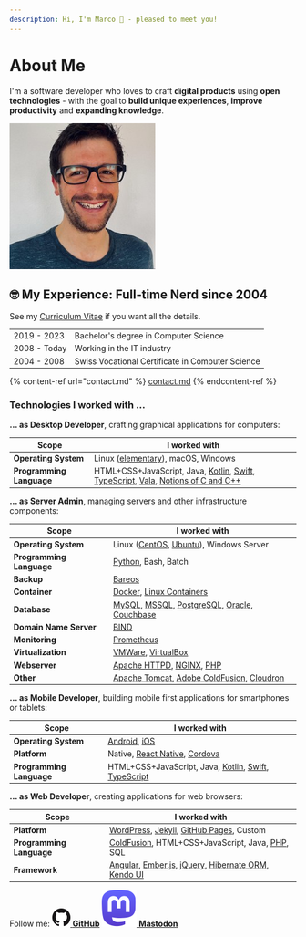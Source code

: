 ```yaml
---
description: Hi, I'm Marco 👋️ - pleased to meet you!
---
```


# About Me

I'm a software developer who loves to craft **digital products** using **open technologies** - with the goal to **build unique experiences**, **improve productivity** and **expanding knowledge**.

![](.gitbook/assets/marco-betschart-256.jpeg)

## 🤓️ My Experience: Full-time Nerd since 2004

See my [Curriculum Vitae](cv.md) if you want all the details.

|              |                                                  |
| ------------ | ------------------------------------------------ |
| 2019 - 2023  | Bachelor's degree in Computer Science            |
| 2008 - Today | Working in the IT industry                       |
| 2004 - 2008  | Swiss Vocational Certificate in Computer Science |

{% content-ref url="contact.md" %}
[contact.md](contact.md)
{% endcontent-ref %}

### Technologies I worked with …

**… as Desktop Developer**, crafting graphical applications for computers:

| Scope                    | I worked with                                                                                                                                                                                                                                                                               |
| ------------------------ | ------------------------------------------------------------------------------------------------------------------------------------------------------------------------------------------------------------------------------------------------------------------------------------------- |
| **Operating System**     | Linux ([elementary](https://elementary.io)), macOS, Windows                                                                                                                                                                                                                                 |
| **Programming Language** | HTML+CSS+JavaScript, Java, [Kotlin](https://kotlinlang.org/), [Swift](https://www.apple.com/swift/), [TypeScript](https://www.typescriptlang.org), [Vala](https://wiki.gnome.org/Projects/Vala), [Notions of C and C++](blog/2021-04-27-dipping-elementary-os-toes-into-virtual-reality.md) |

**… as Server Admin**, managing servers and other infrastructure components:

| Scope                    | I worked with                                                                                                                                                                                                             |
| ------------------------ | ------------------------------------------------------------------------------------------------------------------------------------------------------------------------------------------------------------------------- |
| **Operating System**     | Linux ([CentOS](https://www.centos.org), [Ubuntu](https://ubuntu.com)), Windows Server                                                                                                                                    |
| **Programming Language** | [Python](https://www.python.org), Bash, Batch                                                                                                                                                                             |
| **Backup**               | [Bareos](https://www.bareos.org)                                                                                                                                                                                          |
| **Container**            | [Docker](https://www.docker.com), [Linux Containers](https://linuxcontainers.org)                                                                                                                                         |
| **Database**             | [MySQL](https://www.mysql.com), [MSSQL](https://www.microsoft.com/sql-server/), [PostgreSQL](https://www.postgresql.org), [Oracle](https://www.oracle.com/database/technologies/), [Couchbase](https://www.couchbase.com) |
| **Domain Name Server**   | [BIND](https://www.isc.org/bind/)                                                                                                                                                                                         |
| **Monitoring**           | [Prometheus](https://prometheus.io)                                                                                                                                                                                       |
| **Virtualization**       | [VMWare](https://www.vmware.com), [VirtualBox](https://www.virtualbox.org)                                                                                                                                                |
| **Webserver**            | [Apache HTTPD](http://httpd.apache.org), [NGINX](https://nginx.org), [PHP](https://www.php.net)                                                                                                                           |
| **Other**                | [Apache Tomcat](http://tomcat.apache.org), [Adobe ColdFusion](https://coldfusion.adobe.com), [Cloudron](https://www.cloudron.io)                                                                                          |

**… as Mobile Developer**, building mobile first applications for smartphones or tablets:

| Scope                    | I worked with                                                                                                                                     |
| ------------------------ | ------------------------------------------------------------------------------------------------------------------------------------------------- |
| **Operating System**     | [Android](https://www.android.com), [iOS](https://www.apple.com/ios)                                                                              |
| **Platform**             | Native, [React Native](https://reactnative.dev), [Cordova](https://cordova.apache.org)                                                            |
| **Programming Language** | HTML+CSS+JavaScript, Java, [Kotlin](https://kotlinlang.org/), [Swift](https://www.apple.com/swift/), [TypeScript](https://www.typescriptlang.org) |

**… as Web Developer**, creating applications for web browsers:

| Scope                    | I worked with                                                                                                                                                                           |
| ------------------------ | --------------------------------------------------------------------------------------------------------------------------------------------------------------------------------------- |
| **Platform**             | [WordPress](https://wordpress.org), [Jekyll](https://jekyllrb.com), [GitHub Pages](https://pages.github.com), Custom                                                                    |
| **Programming Language** | [ColdFusion](https://coldfusion.adobe.com), HTML+CSS+JavaScript, Java, [PHP](https://www.php.net), SQL                                                                                  |
| **Framework**            | [Angular](https://angular.io), [Ember.js](https://emberjs.com), [jQuery](https://jquery.com), [Hibernate ORM](https://hibernate.org/orm/), [Kendo UI](https://www.telerik.com/kendo-ui) |

Follow me: [![](.gitbook/assets/github-mark-32px.png) **GitHub**](https://github.com/marbetschar/) [![](.gitbook/assets/mastodon-logo-purple.svg) **Mastodon**](https://mastodon.online/@marbetschar)
